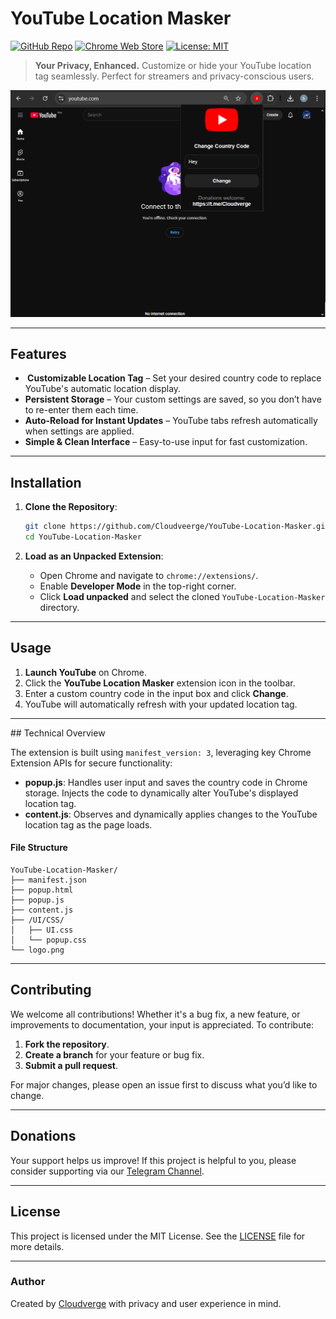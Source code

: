 # YouTube Location Masker

[![GitHub Repo](https://img.shields.io/badge/GitHub-Cloudverge-blue?logo=github)](https://github.com/Cloudveerge/YouTube-Location-Masker)
[![Chrome Web Store](https://img.shields.io/chrome-web-store/v/{extension-id}.svg?label=Chrome%20Web%20Store&color=red)](https://chrome.google.com/webstore/detail/{extension-id})
[![License: MIT](https://img.shields.io/badge/License-MIT-green.svg)](https://github.com/Cloudveerge/YouTube-Location-Masker/blob/main/LICENSE)

> **Your Privacy, Enhanced.** Customize or hide your YouTube location tag seamlessly. Perfect for streamers and privacy-conscious users.

![Preview](https://raw.githubusercontent.com/Cloudveerge/YouTube-Location-Masker/main/Preview.png)

---

## Features

- **️ Customizable Location Tag** – Set your desired country code to replace YouTube's automatic location display.
- **Persistent Storage** – Your custom settings are saved, so you don’t have to re-enter them each time.
- **Auto-Reload for Instant Updates** – YouTube tabs refresh automatically when settings are applied.
- **Simple & Clean Interface** – Easy-to-use input for fast customization.

---

## Installation

1. **Clone the Repository**:
   ```bash
   git clone https://github.com/Cloudveerge/YouTube-Location-Masker.git
   cd YouTube-Location-Masker
   ```

2. **Load as an Unpacked Extension**:
   - Open Chrome and navigate to `chrome://extensions/`.
   - Enable **Developer Mode** in the top-right corner.
   - Click **Load unpacked** and select the cloned `YouTube-Location-Masker` directory.

---

## Usage

1. **Launch YouTube** on Chrome.
2. Click the **YouTube Location Masker** extension icon in the toolbar.
3. Enter a custom country code in the input box and click **Change**.
4. YouTube will automatically refresh with your updated location tag.

---

##️ Technical Overview

The extension is built using `manifest_version: 3`, leveraging key Chrome Extension APIs for secure functionality:

- **popup.js**: Handles user input and saves the country code in Chrome storage. Injects the code to dynamically alter YouTube's displayed location tag.
- **content.js**: Observes and dynamically applies changes to the YouTube location tag as the page loads.

#### File Structure

```plaintext
YouTube-Location-Masker/
├── manifest.json
├── popup.html
├── popup.js
├── content.js
├── /UI/CSS/
│   ├── UI.css
│   └── popup.css
└── logo.png
```

---

## Contributing

We welcome all contributions! Whether it's a bug fix, a new feature, or improvements to documentation, your input is appreciated. To contribute:

1. **Fork the repository**.
2. **Create a branch** for your feature or bug fix.
3. **Submit a pull request**.

For major changes, please open an issue first to discuss what you’d like to change.

---

## Donations

Your support helps us improve! If this project is helpful to you, please consider supporting via our [Telegram Channel](https://t.me/Cloudverge).

---

## License

This project is licensed under the MIT License. See the [LICENSE](LICENSE) file for more details.

---

### Author

Created by [Cloudverge](https://t.me/Cloudverge) with privacy and user experience in mind.
